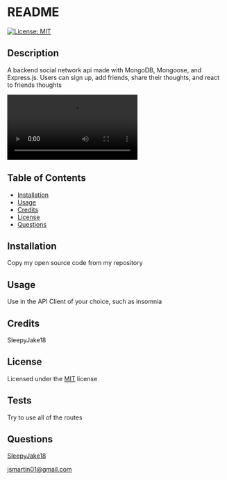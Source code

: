 # README


[![License: MIT](https://img.shields.io/badge/License-MIT-yellow.svg)](https://opensource.org/licenses/MIT)

## Description
A backend social network api made with MongoDB, Mongoose, and Express.js. Users can sign up, add friends, share their thoughts, and react to friends thoughts

![Walkthrough-Video](./assets/Walkthrough%20Video.webm)
## Table of Contents
- [Installation](#installation)
- [Usage](#usage)
- [Credits](#credits)
- [License](#license)
- [Questions](#questions)

## Installation
Copy my open source code from my repository

## Usage
Use in the API Client of your choice, such as insomnia

## Credits
SleepyJake18

## License 

Licensed under the [MIT](https://opensource.org/licenses/MIT) license
## Tests
Try to use all of the routes

## Questions
[SleepyJake18](https://github.com/SleepyJake18) 

[jsmartin01@gmail.com](mailto:jsmartin01@gmail.com)
